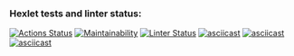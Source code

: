 ### Hexlet tests and linter status:
[![Actions Status](https://github.com/hawkprimarch/frontend-project-lvl1/workflows/hexlet-check/badge.svg)](https://github.com/hawkprimarch/frontend-project-lvl1/actions)
[![Maintainability](https://api.codeclimate.com/v1/badges/a99a88d28ad37a79dbf6/maintainability)](https://codeclimate.com/github/codeclimate/codeclimate/maintainability)
[![Linter Status](https://github.com/hawkprimarch/frontend-project-lvl1/actions/workflows/github-actions-demo/badge.svg)](https://github.com/hawkprimarch/frontend-project-lvl1/actions)
[![asciicast](https://asciinema.org/a/kzUlKR5aoNJ3jNJ8aUqUpm8r2.svg)](https://asciinema.org/a/kzUlKR5aoNJ3jNJ8aUqUpm8r2)
[![asciicast](https://asciinema.org/a/RP8GV7FdjkKH2khwKoxVpIxaF.svg)](https://asciinema.org/a/RP8GV7FdjkKH2khwKoxVpIxaF)
[![asciicast](https://asciinema.org/a/sdjYMN3FGOh9FcnlgkMjesMp9.svg)](https://asciinema.org/a/sdjYMN3FGOh9FcnlgkMjesMp9)